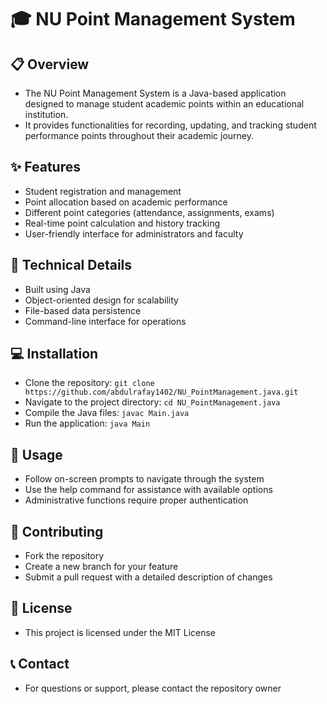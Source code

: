 # 🎓 NU Point Management System

## 📋 Overview
- The NU Point Management System is a Java-based application designed to manage student academic points within an educational institution.
- It provides functionalities for recording, updating, and tracking student performance points throughout their academic journey.

## ✨ Features
- Student registration and management
- Point allocation based on academic performance
- Different point categories (attendance, assignments, exams)
- Real-time point calculation and history tracking
- User-friendly interface for administrators and faculty

## 🔧 Technical Details
- Built using Java
- Object-oriented design for scalability
- File-based data persistence
- Command-line interface for operations

## 💻 Installation
- Clone the repository: `git clone https://github.com/abdulrafay1402/NU_PointManagement.java.git`
- Navigate to the project directory: `cd NU_PointManagement.java`
- Compile the Java files: `javac Main.java`
- Run the application: `java Main`

## 🚀 Usage
- Follow on-screen prompts to navigate through the system
- Use the help command for assistance with available options
- Administrative functions require proper authentication

## 👥 Contributing
- Fork the repository
- Create a new branch for your feature
- Submit a pull request with a detailed description of changes

## 📄 License
- This project is licensed under the MIT License

## 📞 Contact
- For questions or support, please contact the repository owner
